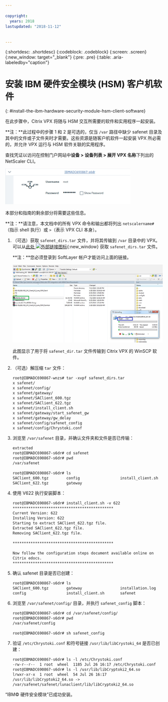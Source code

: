```yaml
---

copyright:
  years: 2018
lastupdated: "2018-11-12"


---
```


{:shortdesc: .shortdesc}
{:codeblock: .codeblock}
{:screen: .screen}
{:new_window: target="_blank"}
{:pre: .pre}
{:table: .aria-labeledby="caption"}

# 安装 IBM 硬件安全模块 (HSM) 客户机软件
{: #install-the-ibm-hardware-security-module-hsm-client-software}

在此步骤中，Citrix VPX 将随与 HSM 交互所需要的软件和实用程序一起安装。

**注：**此过程中的步骤 1 和 2 是可选的，仅当 `/var` 路径中缺少 safenet 目录及其中的文件或子文件夹时才需要。这些资源是随客户机软件一起安装 VPX 所必需的，并允许 VPX 运行与 HSM 软件关联的实用程序。

查找凭证以访问在控制门户网站中**设备 > 设备列表 > 展开 VPX 名称**下列出的 NetScaler CLI。

<img src="images/3-VPX-Credentials.png" alt="图样" style="width: 400px;"/>

本部分和指南的剩余部分将需要这些信息。

**注：**请注意，本文档中的所有 VPX 命令和输出都将列出 `netscalername#`（指示 shell 执行）或 `>`（表示 VPX CLI 本身）。

1.	（可选）获取 `safenet_dirs.tar` 文件，并将其传输到 `/var` 目录中的 VPX。可以从[此处 ![外部链接图标](../../icons/launch-glyph.svg "外部链接图标")](http://downloads.service.softlayer.com/citrix/netscaler/Safenet-HSM/){:new_window} 获取 `safenet_dirs.tar` 文件。

	**注：**您必须登录到 SoftLayer 帐户才能访问上面的链接。

	<img src="images/4-transfer-safenet_dirs.png" alt="图样" style="width: 600px;"/>

	此图显示了用于将 `safenet_dir.tar` 文件传输到 Citrix VPX 的 WinSCP 软件。

2.	（可选）解压缩 `tar` 文件：

	```
	root@IBMADC690867-wnzs# tar -xvpf safenet_dirs.tar
	x safenet/
	x safenet/config/
	x safenet/gateway/
	x safenet/SAClient_600.tgz
	x safenet/SAClient_622.tgz
	x safenet/install_client.sh
	x safenet/gateway/start_safenet_gw
	x safenet/gateway/gw_delay
	x safenet/config/safenet_config
	x safenet/config/Chrystoki.conf
	```

3.	浏览至 `/var/safenet` 目录，并确认文件夹和文件是否已传输：

	```
	extracted
	root@IBMADC690867-s6dr# cd safenet
	root@IBMADC690867-s6dr# pwd
	/var/safenet

	root@IBMADC690867-s6dr# ls
	SAClient_600.tgz        config                  install_client.sh
	SAClient_622.tgz        gateway
	```

4.	使用 V622 执行安装脚本：

	```
	root@IBMADC690867-s6dr# install_client.sh -v 622
	*********************************************
	Current Version: 622
	Installing Version: 622
	Starting to extract SAClient_622.tgz file.
	Extracted SAClient_622.tgz file.
	Removing SAClient_622.tgz file.

	*********************************************

	Now follow the configuration steps document available online on Citrix edocs.
	*********************************************
	```

5.	确认 safenet 目录是否已创建：

	```
	root@IBMADC690867-s6dr# ls
	SAClient_600.tgz        gateway                 installation.log
	config                  install_client.sh       safenet
	```

6.	浏览至 `/var/safenet/config/` 目录，并执行 `safenet_config` 脚本：

	```
	root@IBMADC690867-s6dr# cd /var/safenet/config/
	root@IBMADC690867-s6dr# pwd               
	/var/safenet/config

	root@IBMADC690867-s6dr# sh safenet_config
	```

7.	验证 `/etc/Chrystoki.conf` 和符号链接 `/usr/lib/libCrystoki_64` 是否已创建：

	```
	root@IBMADC690867-s6dr# ls -l /etc/Chrystoki.conf
	-rw-r--r--  1 root  wheel  1185 Jul 26 16:17 /etc/Chrystoki.conf
	root@IBMADC690867-s6dr# ls -l /usr/lib/libCryptoki2_64.so
	lrwxr-xr-x  1 root  wheel  54 Jul 26 16:17 /usr/lib/libCryptoki2_64.so ->
	/var/safenet/safenet/lunaclient/lib/libCryptoki2_64.so
	```

“IBM© 硬件安全模块”已成功安装。
